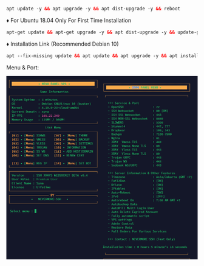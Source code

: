 
<br>
  
  ```html
apt update -y && apt upgrade -y && apt dist-upgrade -y && reboot
  ```
  
♦️ For Ubuntu 18.04 Only For First Time Installation <br>
  
  ```html
apt-get update && apt-get upgrade -y && apt dist-upgrade -y && update-grub && reboot
```

♦️ Installation Link (Recommended Debian 10) <br>

  ```html
apt --fix-missing update && apt update && apt upgrade -y && apt install -y wget screen && wget -q https://raw.githubusercontent.com/NiLphreakzz/Syna/main/setup.sh && chmod +x setup.sh && screen -S setup ./setup.sh
```



Menu & Port:

<img src="https://github.com/NiLphreakzz/Syna/blob/main/image.png" width="900" title="Autoscript-Lite">
</p>

